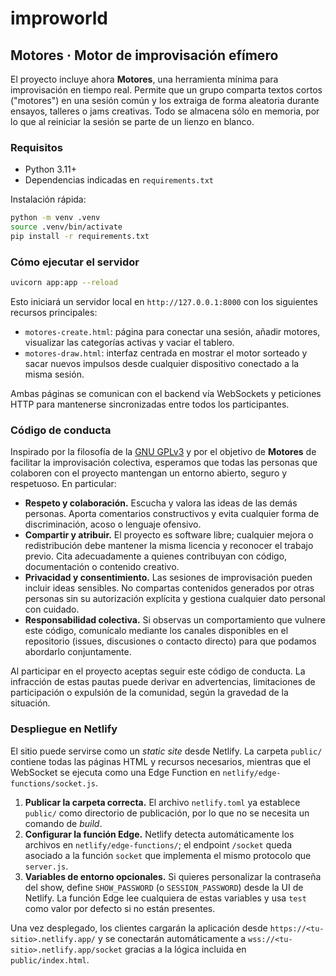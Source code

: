 # improworld

## Motores · Motor de improvisación efímero

El proyecto incluye ahora **Motores**, una herramienta mínima para improvisación en tiempo real. Permite que un grupo comparta textos cortos ("motores") en una sesión común y los extraiga de forma aleatoria durante ensayos, talleres o jams creativas. Todo se almacena sólo en memoria, por lo que al reiniciar la sesión se parte de un lienzo en blanco.

### Requisitos

- Python 3.11+
- Dependencias indicadas en `requirements.txt`

Instalación rápida:

```bash
python -m venv .venv
source .venv/bin/activate
pip install -r requirements.txt
```

### Cómo ejecutar el servidor

```bash
uvicorn app:app --reload
```

Esto iniciará un servidor local en `http://127.0.0.1:8000` con los siguientes recursos principales:

- `motores-create.html`: página para conectar una sesión, añadir motores, visualizar las categorías activas y vaciar el tablero.
- `motores-draw.html`: interfaz centrada en mostrar el motor sorteado y sacar nuevos impulsos desde cualquier dispositivo conectado a la misma sesión.

Ambas páginas se comunican con el backend vía WebSockets y peticiones HTTP para mantenerse sincronizadas entre todos los participantes.

### Código de conducta

Inspirado por la filosofía de la [GNU GPLv3](LICENSE) y por el objetivo de **Motores** de facilitar la improvisación colectiva, esperamos que todas las personas que colaboren con el proyecto mantengan un entorno abierto, seguro y respetuoso. En particular:

- **Respeto y colaboración.** Escucha y valora las ideas de las demás personas. Aporta comentarios constructivos y evita cualquier forma de discriminación, acoso o lenguaje ofensivo.
- **Compartir y atribuir.** El proyecto es software libre; cualquier mejora o redistribución debe mantener la misma licencia y reconocer el trabajo previo. Cita adecuadamente a quienes contribuyan con código, documentación o contenido creativo.
- **Privacidad y consentimiento.** Las sesiones de improvisación pueden incluir ideas sensibles. No compartas contenidos generados por otras personas sin su autorización explícita y gestiona cualquier dato personal con cuidado.
- **Responsabilidad colectiva.** Si observas un comportamiento que vulnere este código, comunícalo mediante los canales disponibles en el repositorio (issues, discusiones o contacto directo) para que podamos abordarlo conjuntamente.

Al participar en el proyecto aceptas seguir este código de conducta. La infracción de estas pautas puede derivar en advertencias, limitaciones de participación o expulsión de la comunidad, según la gravedad de la situación.

### Despliegue en Netlify

El sitio puede servirse como un _static site_ desde Netlify. La carpeta `public/` contiene todas las páginas HTML y recursos necesarios, mientras que el WebSocket se ejecuta como una Edge Function en `netlify/edge-functions/socket.js`.

1. **Publicar la carpeta correcta.** El archivo `netlify.toml` ya establece `public/` como directorio de publicación, por lo que no se necesita un comando de _build_.
2. **Configurar la función Edge.** Netlify detecta automáticamente los archivos en `netlify/edge-functions/`; el endpoint `/socket` queda asociado a la función `socket` que implementa el mismo protocolo que `server.js`.
3. **Variables de entorno opcionales.** Si quieres personalizar la contraseña del show, define `SHOW_PASSWORD` (o `SESSION_PASSWORD`) desde la UI de Netlify. La función Edge lee cualquiera de estas variables y usa `test` como valor por defecto si no están presentes.

Una vez desplegado, los clientes cargarán la aplicación desde `https://<tu-sitio>.netlify.app/` y se conectarán automáticamente a `wss://<tu-sitio>.netlify.app/socket` gracias a la lógica incluida en `public/index.html`.
